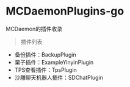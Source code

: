# MCDaemonPlugins-go
MCDaemon的插件收录

> 插件列表

- 备份插件：BackupPlugin
- 栗子插件：ExampleYinyinPlugin
- TPS查看插件：TpsPlugin
- 沙雕聊天机器人插件：SDChatPlugin